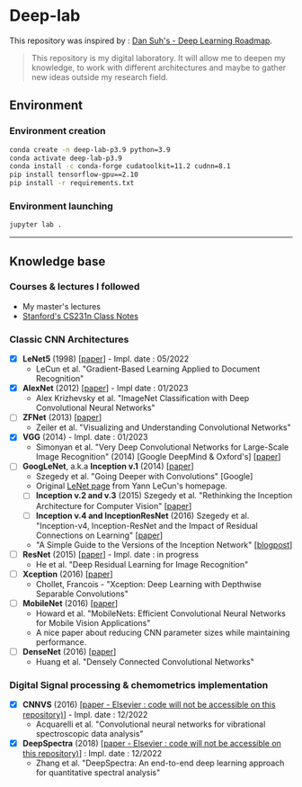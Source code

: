 # Deep-lab
This repository was inspired by : [Dan Suh's - Deep Learning Roadmap](https://github.com/dansuh17/deep-learning-roadmap).

> This repository is my digital laboratory. It will allow me to deepen my knowledge, to work with different architectures and maybe to gather new ideas outside my research field.


## Environment

### Environment creation 
```bash
conda create -n deep-lab-p3.9 python=3.9
conda activate deep-lab-p3.9
conda install -c conda-forge cudatoolkit=11.2 cudnn=8.1
pip install tensorflow-gpu==2.10
pip install -r requirements.txt
```

### Environment launching
```bash
jupyter lab .
```


---
## Knowledge base
### Courses & lectures I followed
- My master's lectures
- [Stanford's CS231n Class Notes](http://cs231n.github.io/)
  
### Classic CNN Architectures
- [x] **LeNet5** (1998) [[paper](http://vision.stanford.edu/cs598_spring07/papers/Lecun98.pdf)] - Impl. date : 05/2022
    - LeCun et al. "Gradient-Based Learning Applied to Document Recognition"
- [x] **AlexNet** (2012) [[paper](https://papers.nips.cc/paper/4824-imagenet-classification-with-deep-convolutional-neural-networks)] - Impl date : 01/2023
    - Alex Krizhevsky et al. "ImageNet Classification with Deep Convolutional Neural Networks"
- [ ] **ZFNet** (2013) [[paper](https://arxiv.org/abs/1311.2901)]
    - Zeiler et al. "Visualizing and Understanding Convolutional Networks"
- [x] **VGG** (2014) - Impl. date : 01/2023
    - Simonyan et al. "Very Deep Convolutional Networks for Large-Scale Image Recognition" (2014) [Google DeepMind & Oxford's] [[paper](https://arxiv.org/abs/1409.1556)]
- [ ] **GoogLeNet**, a.k.a **Inception v.1** (2014) [[paper](https://arxiv.org/abs/1409.4842)]
    - Szegedy et al. "Going Deeper with Convolutions" [Google]
    - Original [LeNet page](http://yann.lecun.com/exdb/lenet/) from Yann LeCun's homepage.
    - [ ] **Inception v.2 and v.3** (2015) Szegedy et al. "Rethinking the Inception Architecture for Computer Vision" [[paper](https://arxiv.org/abs/1512.00567)]
    - [ ] **Inception v.4 and InceptionResNet** (2016) Szegedy et al. "Inception-v4, Inception-ResNet and the Impact of Residual Connections on Learning" [[paper](https://arxiv.org/abs/1602.07261)]
    - "A Simple Guide to the Versions of the Inception Network" [[blogpost](https://towardsdatascience.com/a-simple-guide-to-the-versions-of-the-inception-network-7fc52b863202)]
- [ ] **ResNet** (2015) [[paper](https://arxiv.org/abs/1512.03385)] - Impl. date : in progress
    - He et al. "Deep Residual Learning for Image Recognition"
- [ ] **Xception** (2016) [[paper](https://arxiv.org/abs/1610.02357)]
    - Chollet, Francois - "Xception: Deep Learning with Depthwise Separable Convolutions"
- [ ] **MobileNet** (2016) [[paper](https://arxiv.org/abs/1704.04861)]
    - Howard et al. "MobileNets: Efficient Convolutional Neural Networks for Mobile Vision Applications"
    - A nice paper about reducing CNN parameter sizes while maintaining performance.
- [ ] **DenseNet** (2016) [[paper](https://arxiv.org/abs/1608.06993)]
    - Huang et al. "Densely Connected Convolutional Networks"

### Digital Signal processing & chemometrics implementation
- [x] **CNNVS** (2016) [[paper - Elsevier : code will not be accessible on this repository)](https://doi.org/10.1016/j.aca.2016.12.010)] - Impl. date : 12/2022
    - Acquarelli et al. "Convolutional neural networks for vibrational spectroscopic data analysis"
- [x] **DeepSpectra** (2018) [[paper - Elsevier : code will not be accessible on this repository)](https://doi.org/10.1016/j.aca.2019.01.002)] : Impl. date : 12/2022
    - Zhang et al. "DeepSpectra: An end-to-end deep learning approach for quantitative spectral analysis"
